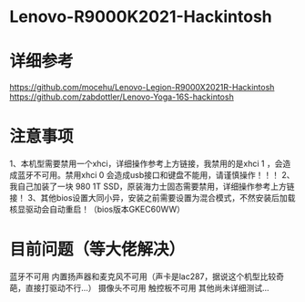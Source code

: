 # Lenovo-R9000K2021-Hackintosh
# 详细参考
https://github.com/mocehu/Lenovo-Legion-R9000X2021R-Hackintosh
https://github.com/zabdottler/Lenovo-Yoga-16S-hackintosh

# 注意事项
1、本机型需要禁用一个xhci，详细操作参考上方链接，我禁用的是xhci 1 ，会造成蓝牙不可用。禁用xhci 0 会造成usb接口和键盘不能用，请谨慎操作！！！
2、我自己加装了一块 980 1T SSD，原装海力士固态需要禁用，详细操作参考上方链接！
3、其他bios设置大同小异，安装之前需要设置为混合模式，不然安装后加载核显驱动会自动重启！（bios版本GKEC60WW）

# 目前问题（等大佬解决）
蓝牙不可用
内置扬声器和麦克风不可用（声卡是lac287，据说这个机型比较奇葩，直接打驱动不行...）
摄像头不可用
触控板不可用
其他尚未详细测试...
